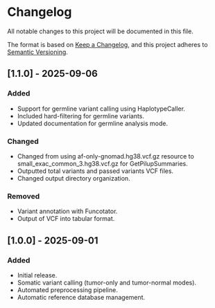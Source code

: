 # Changelog

All notable changes to this project will be documented in this file.

The format is based on [Keep a Changelog](https://keepachangelog.com/en/1.1.0/),
and this project adheres to [Semantic Versioning](https://semver.org/spec/v2.0.0.html).

## [1.1.0] - 2025-09-06
### Added
- Support for germline variant calling using HaplotypeCaller.
- Included hard-filtering for germline variants. 
- Updated documentation for germline analysis mode. 
  
### Changed
- Changed from using af-only-gnomad.hg38.vcf.gz resource to small_exac_common_3.hg38.vcf.gz for GetPilupSummaries. 
- Outputted total variants and passed variants VCF files.
- Changed output directory organization. 

### Removed
- Variant annotation with Funcotator.
- Output of VCF into tabular format.

## [1.0.0] - 2025-09-01
### Added
- Initial release.
- Somatic variant calling (tumor-only and tumor-normal modes).
- Automated preprocessing pipeline.
- Automatic reference database management.